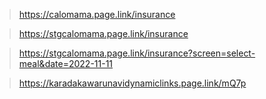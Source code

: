 >  https://calomama.page.link/insurance

>  https://stgcalomama.page.link/insurance

>  https://stgcalomama.page.link/insurance?screen=select-meal&date=2022-11-11

> https://karadakawarunavidynamiclinks.page.link/mQ7p
